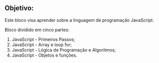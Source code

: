 ## Objetivo:

<p>Este bloco visa aprender sobre a linguagem de programação JavaScript.</p>

<p>Bloco dividido em cinco partes:</p>
<ol>
  <li>JavaScript - Primeiros Passos;</li>
  <li>JavaScript - Array e loop for;</li>
  <li>JavaScript - Lógica de Programação e Algoritmos;</li>
  <li>JavaScript - Objetos e funções.</li>
</ol>
